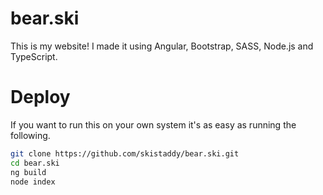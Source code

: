 # bear.ski
This is my website! I made it using Angular, Bootstrap, SASS, Node.js and TypeScript.

# Deploy
If you want to run this on your own system it's as easy as running the following.
```bash
git clone https://github.com/skistaddy/bear.ski.git
cd bear.ski
ng build
node index
```

